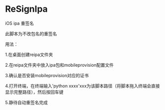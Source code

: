 # ReSignIpa
iOS ipa 重签名

此脚本为不改包名的重签名

用法：

1.在桌面创建reipa文件夹

2.在reipa文件夹中放入ipa包和mobileprovision配置文件

3.确认是否安装mobileprovision对应的证书

4.打开终端，在终端输入'python xxxx'xxx为该脚本路径（将脚本拖入终端会直接显示完整路径），然后按回车键

5.静待自动重签名完成
